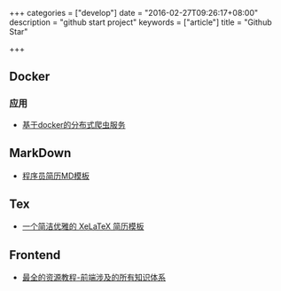 +++
categories = ["develop"]
date = "2016-02-27T09:26:17+08:00"
description = "github start project"
keywords = ["article"]
title = "Github Star"

+++

## Docker

### 应用
+ [基于docker的分布式爬虫服务](https://github.com/huichen/zerg)

## MarkDown

+ [程序员简历MD模板](https://github.com/geekcompany/ResumeSample)

## Tex

+ [一个简洁优雅的 XeLaTeX 简历模板](https://github.com/billryan/resume/tree/zh_CN)

## Frontend

+ [最全的资源教程-前端涉及的所有知识体系](https://github.com/AutumnsWind/Front-end-tutorial)
